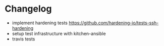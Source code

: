 # Changelog

 * implement hardening tests https://github.com/hardening-io/tests-ssh-hardening
 * setup test infrastructure with kitchen-ansible
 * travis tests